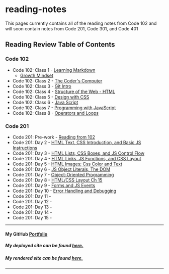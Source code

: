# reading-notes

This pages currently contains all of the reading notes from Code 102 and will soon contain notes from Code 201, Code 301, and Code 401 

## Reading Review Table of Contents

### Code 102

* Code 102: Class 1 - [Learning Markdown](learning-markdown.md)
  * [Growth Mindset](growth-mindset.md)
* Code 102: Class 2 - [The Coder's Computer](coders-computer.md)
* Code 102: Class 3 - [Git Intro](git-intro.md)
* Code 102: Class 4 - [Structure of the Web - HTML](structure-html.md)
* Code 102: Class 5 - [Design with CSS](design-css.md)
* Code 102: Class 6 - [Java Script](javascript.md)
* Code 102: Class 7 - [Programming with JavaScript](programming-js.md)
* Code 102: Class 8 - [Operators and Loops](operators-loops.md)

### Code 201

* Code 201: Pre-work - [Reading from 102](class-01.md)
* Code 201: Day 2 - [HTML Text, CSS Introduction, and Basic JS Instructions](201-class-02.md)
* Code 201: Day 3 - [HTML Lists, CSS Boxes, and JS Control Flow](201-class-03.md)
* Code 201: Day 4 - [HTML Links, JS Functions, and CSS Layout](201-class-04.md)
* Code 201: Day 5 - [HTML Images; Css Color and Text](201-class-05.md)
* Code 201: Day 6 - [JS Object Literals, The DOM](201-class-06.md)
* Code 201: Day 7 - [Object-Oriented Programming](201-class-07.md)
* Code 201: Day 8 - [HTML/CSS Layout Ch 15](201-class-08.md)
* Code 201: Day 9 - [Forms and JS Events](201-class-09.md)
* Code 201: Day 10 - [Error Handling and Debugging](201-class-10.md)
* Code 201: Day 11 - 
* Code 201: Day 12 - 
* Code 201: Day 13 - 
* Code 201: Day 14 - 
* Code 201: Day 15 - 

***

#### My GitHub [Portfolio](https://github.com/paneks19)

##### My deployed site can be found [here.](https://paneks19.github.io/reading-notes/)

##### My rendered site can be found [here.](https://github.com/paneks19/reading-notes/blob/master/README.md)

***
